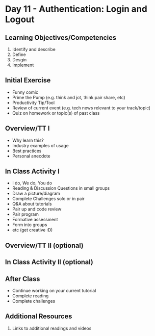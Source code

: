 # Day 11 - Authentication: Login and Logout

## Learning Objectives/Competencies

1. Identify and describe
1. Define
1. Desgin
1. Implement

## Initial Exercise

- Funny comic
- Prime the Pump (e.g. think and jot, think pair share, etc)
- Productivity Tip/Tool
- Review of current event (e.g. tech news relevant to your track/topic)
- Quiz on homework or topic(s) of past class

## Overview/TT I

- Why learn this?
- Industry examples of usage
- Best practices
- Personal anecdote

## In Class Activity I

- I do, We do, You do
- Reading & Discussion Questions in small groups
- Draw a picture/diagram
- Complete Challenges solo or in pair
- Q&A about tutorials
- Pair up and code review
- Pair program
- Formative assessment
- Form into groups
- etc (get creative :D)

## Overview/TT II (optional)

## In Class Activity II (optional)

## After Class

- Continue working on your current tutorial
- Complete reading
- Complete challenges

## Additional Resources

1. Links to additional readings and videos
